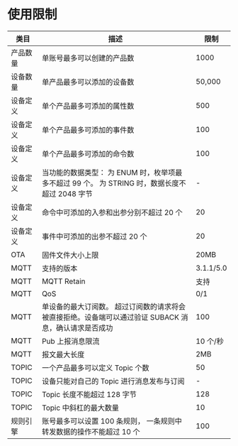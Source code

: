 # 使用限制

| 类目 | 描述 | 限制 |
|---|---|--|
| 产品数量 | 单账号最多可以创建的产品数 | 1000 |
| 设备数量 | 单产品最多可以添加的设备数 | 50,000 |
| 设备定义 | 单个产品最多可添加的属性数 | 500 |
| 设备定义 | 单个产品最多可添加的事件数 | 100 |
| 设备定义 | 单个产品最多可添加的命令数 | 100 |
| 设备定义 | 当功能的数据类型： 为 ENUM 时，枚举项最多不超过 99 个。 为 STRING 时，数据长度不超过 2048 字节 | - |
| 设备定义 | 命令中可添加的入参和出参分别不超过 20 个 | 20 |
| 设备定义 | 事件中可添加的出参不超过 20 个 | 20 |
| OTA | 固件文件大小上限 | 20MB |
| MQTT | 支持的版本 | 3.1.1/5.0 |
| MQTT | MQTT Retain | 支持 |
| MQTT | QoS | 0/1 |
| MQTT | 单设备的最大订阅数。 超过订阅数的请求将会被直接拒绝。设备端可以通过验证 SUBACK 消息，确认请求是否成功 | 100 |
| MQTT | Pub 上报消息限流 | 10 个/秒 |
| MQTT | 报文最大长度 | 2MB |
| TOPIC | 一个产品最多可以定义 Topic 个数 | 50 |
| TOPIC | 设备只能对自己的 Topic 进行消息发布与订阅 | - |
| TOPIC | Topic 长度不能超过 128 字节 | 128 |
| TOPIC | Topic 中斜杠的最大数量 | 10 |
| 规则引擎 | 账号最多可以设置 100 条规则， 一条规则中转发数据的操作不能超过 10 个 | 100 |
